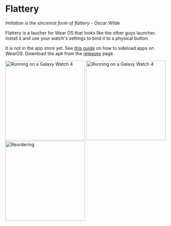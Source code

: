 #  Flattery

_Imitation is the sincerest form of flattery - Oscar Wilde_


Flattery is a laucher for Wear OS that looks like the other guys launcher. Install it and use your watch's settings to bind it to a physical button. 

It is not in the app store yet. See [this guide](https://www.reddit.com/r/WearOS/comments/p1l9of/how_to_install_apps_on_wear_os_all_methods/) on how to sideload apps on WearOS. Download the apk from the [releases](https://github.com/agronick/Flattery/releases) page.

<img src="https://github.com/agronick/Flattery/assets/2042303/99917ae6-b39a-476e-bcc2-a85ea5ca265f" alt="Running on a Galaxy Watch 4" height="250"/>

<img src="https://github.com/agronick/Flattery/assets/2042303/c9ac9c51-7ba8-42c3-8e47-1c4e8c18b1ea" alt="Running on a Galaxy Watch 4" width="250"/>

<img src="https://github.com/agronick/Flattery/assets/2042303/e4caf242-4fb3-4d02-a608-4b793ad48b8d" alt="Reordering" width="250"/>
